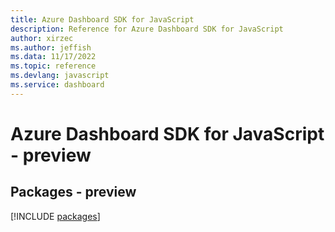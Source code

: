 ```yaml
---
title: Azure Dashboard SDK for JavaScript
description: Reference for Azure Dashboard SDK for JavaScript
author: xirzec
ms.author: jeffish
ms.data: 11/17/2022
ms.topic: reference
ms.devlang: javascript
ms.service: dashboard
---
```

# Azure Dashboard SDK for JavaScript - preview
## Packages - preview
[!INCLUDE [packages](dashboard-index.md)]